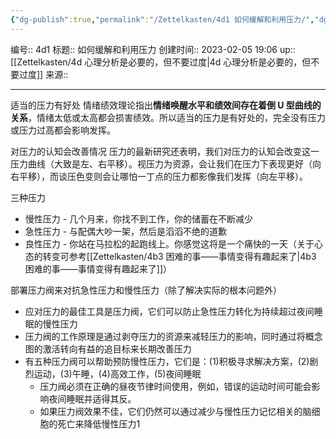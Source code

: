 ```yaml
---
{"dg-publish":true,"permalink":"/Zettelkasten/4d1 如何缓解和利用压力/","dgPassFrontmatter":true}
---
```


编号:: 4d1
标题:: 如何缓解和利用压力
创建时间:: 2023-02-05 19:06
up:: [[Zettelkasten/4d 心理分析是必要的，但不要过度\|4d 心理分析是必要的，但不要过度]]
来源:: 

---
适当的压力有好处
情绪绩效理论指出**情绪唤醒水平和绩效间存在着倒 U 型曲线的关系**，情绪太低或太高都会损害绩效。所以适当的压力是有好处的，完全没有压力或压力过高都会影响发挥。

对压力的认知会改善情况
压力的最新研究还表明，我们对压力的认知会改变这一压力曲线（大致是左、右平移）。视压力为资源，会让我们在压力下表现更好（向右平移），而谈压色变则会让哪怕一丁点的压力都影像我们发挥（向左平移）。

三种压力
- 慢性压力 - 几个月来，你找不到工作，你的储蓄在不断减少
- 急性压力 - 与配偶大吵一架，然后是滔滔不绝的道歉
- 良性压力 - 你站在马拉松的起跑线上。你感觉这将是一个痛快的一天（关于心态的转变可参考[[Zettelkasten/4b3 困难的事——事情变得有趣起来了\|4b3 困难的事——事情变得有趣起来了]]）

部署压力阀来对抗急性压力和慢性压力（除了解决实际的根本问题外）
- 应对压力的最佳工具是压力阀，它们可以防止急性压力转化为持续超过夜间睡眠的慢性压力
- 压力阀的工作原理是通过剥夺压力的资源来减轻压力的影响，同时通过将概念图的激活转向有益的追目标来长期改善压力
- 有五种压力阀可以帮助预防慢性压力，它们是：(1)积极寻求解决方案，(2)剧烈运动，(3)午睡，(4)高效工作，(5)夜间睡眠
	- 压力阀必须在正确的昼夜节律时间使用，例如，错误的运动时间可能会影响夜间睡眠并适得其反。
	- 如果压力阀效果不佳，它们仍然可以通过减少与慢性压力记忆相关的脑细胞的死亡来降低慢性压力1